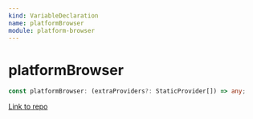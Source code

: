 ```yaml
---
kind: VariableDeclaration
name: platformBrowser
module: platform-browser
---
```


# platformBrowser

```ts
const platformBrowser: (extraProviders?: StaticProvider[]) => any;
```

[Link to repo](https://github.com/timdeschryver/angular/blob/master/packages/platform-browser/src/browser.ts#L66-L67)
